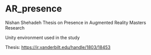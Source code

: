 # AR_presence
 
Nishan Shehadeh Thesis on Presence in Augmented Reality
Masters Research

Unity environment used in the study 

Thesis: https://ir.vanderbilt.edu/handle/1803/18453
